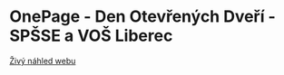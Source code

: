 # OnePage - Den Otevřených Dveří - SPŠSE a VOŠ Liberec

[Živý náhled webu](https://tomaskazda.github.io/OnePage-DOD/)
